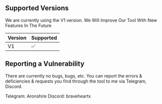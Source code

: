 ## Supported Versions

We are currently using the V1 version. We Will Improve Our Tool With New Features In The Future

| Version | Supported |
| ------- | ------------------ |
| V1 | :white_check_mark: |
## Reporting a Vulnerability

There are currently no bugs, bugs, etc. You can report the errors & deficiencies & requests you find through the tool to me via Telegram, Discord.

Telegram: Aronshire
Discord: braveheartx
